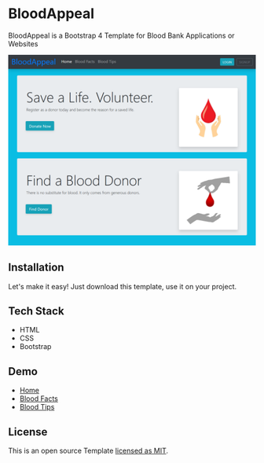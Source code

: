 # BloodAppeal

BloodAppeal is a Bootstrap 4 Template for Blood Bank Applications or Websites

<p align="center">
  <img src="screenshot.png" alt='BloodAppeal in Action'>
</p>

## Installation

Let's make it easy! Just download this template, use it on your project.

## Tech Stack

- HTML
- CSS
- Bootstrap

## Demo

- [Home](https://bloodappeal.surge.sh/)
- [Blood Facts](https://bloodappeal.surge.sh/pages/blood-facts.html)
- [Blood Tips](https://bloodappeal.surge.sh/pages/blood-tips.html)

## License

This is an open source Template [licensed as MIT](https://github.com/safdarjamal/bloodappeal/blob/master/LICENSE).
